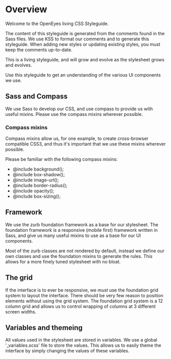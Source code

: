 # Overview

Welcome to the OpenEyes living CSS Styleguide.

The content of this styleguide is generated from the comments found in the Sass files.
We use KSS to format our comments and to generate this styleguide. When adding new styles
or updating existing styles, you must keep the comments up-to-date.

This is a living styleguide, and will grow and evolve as the stylesheet grows and evolves.

Use this styleguide to get an understanding of the various UI components we use.

## Sass and Compass

We use Sass to develop our CSS, and use compass to provide us with useful mixins. Please
use the compass mixins wherever possible.

### Compass mixins

Compass mixins allow us, for one example, to create cross-browser compatible CSS3,
and thus it's important that we use these mixins wherever possible.

Please be familiar with the following compass mixins:

* @include background();
* @include box-shadow();
* @include image-url();
* @include border-radius();
* @include opacity();
* @include box-sizing();

## Framework

We use the zurb foundation framework as a base for our stylesheet. The foundation framework
is a responsive (mobile first) framework written in Sass, and give us many useful mixins to
use as a base for our UI components.

Most of the zurb classes are not rendered by default, instead we define our own classes and
use the foundation mixins to generate the rules. This allows for a more finely tuned stylesheet
with no bloat.

## The grid

If the interface is to ever be responsive, we *must* use the foundation grid system to layout
the interface. There should be very few reason to position elements without using the grid
system. The foundation grid system is a 12 column grid and allows us to control wrapping of
columns at 3 different screen widths.

## Variables and themeing

All values used in the stylesheet are stored in variables. We use a global '_variables.scss'
file to store the values. This allows us to easily theme the interface by simply changing the values
of these variables.